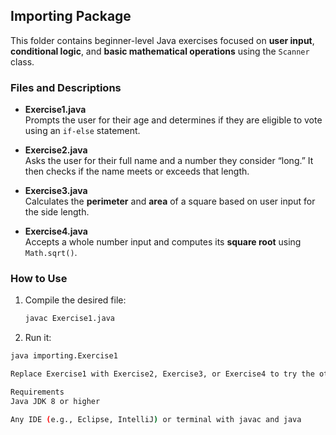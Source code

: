 ## Importing Package

This folder contains beginner-level Java exercises focused on **user input**, **conditional logic**, and **basic mathematical operations** using the `Scanner` class.

### Files and Descriptions

- **Exercise1.java**  
  Prompts the user for their age and determines if they are eligible to vote using an `if-else` statement.

- **Exercise2.java**  
  Asks the user for their full name and a number they consider “long.” It then checks if the name meets or exceeds that length.

- **Exercise3.java**  
  Calculates the **perimeter** and **area** of a square based on user input for the side length.

- **Exercise4.java**  
  Accepts a whole number input and computes its **square root** using `Math.sqrt()`.

### How to Use

1. Compile the desired file:
   ```bash
   javac Exercise1.java

2. Run it:

  ```bash
  java importing.Exercise1

Replace Exercise1 with Exercise2, Exercise3, or Exercise4 to try the others.

Requirements
Java JDK 8 or higher

Any IDE (e.g., Eclipse, IntelliJ) or terminal with javac and java
